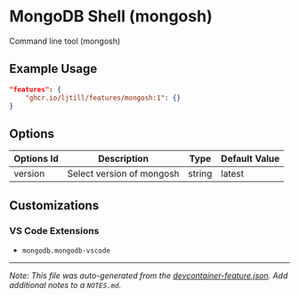 
# MongoDB Shell (mongosh)

Command line tool (mongosh)

## Example Usage

```json
"features": {
    "ghcr.io/ljtill/features/mongosh:1": {}
}
```

## Options

| Options Id | Description | Type | Default Value |
|-----|-----|-----|-----|
| version | Select version of mongosh | string | latest |

## Customizations

### VS Code Extensions

- `mongodb.mongodb-vscode`



---

_Note: This file was auto-generated from the [devcontainer-feature.json](https://github.com/ljtill/features/blob/main/src/mongosh/devcontainer-feature.json).  Add additional notes to a `NOTES.md`._
